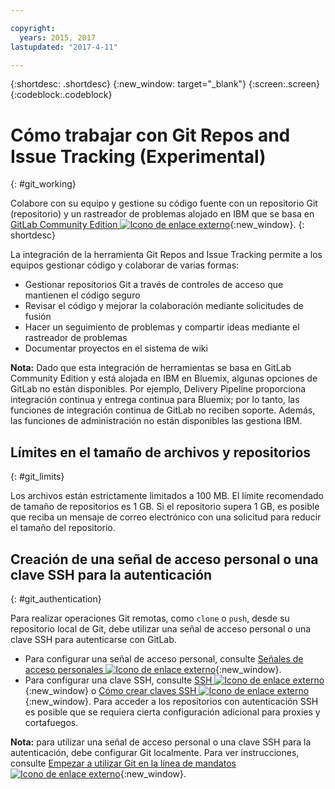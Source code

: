 ```yaml
---

copyright:
  years: 2015, 2017
lastupdated: "2017-4-11"

---
```


{:shortdesc: .shortdesc}
{:new_window: target="_blank"}
{:screen:.screen}
{:codeblock:.codeblock}

# Cómo trabajar con Git Repos and Issue Tracking (Experimental)
{: #git_working}

Colabore con su equipo y gestione su código fuente con un repositorio Git (repositorio) y un rastreador de problemas alojado en IBM que se basa en [GitLab Community Edition ![Icono de enlace externo](../../icons/launch-glyph.svg "Icono de enlace externo")](https://about.gitlab.com/){:new_window}.
{: shortdesc}

La integración de la herramienta Git Repos and Issue Tracking permite a los equipos gestionar código y colaborar de varias formas: 
   * Gestionar repositorios Git a través de controles de acceso que mantienen el código seguro
   * Revisar el código y mejorar la colaboración mediante solicitudes de fusión
   * Hacer un seguimiento de problemas y compartir ideas mediante el rastreador de problemas
   * Documentar proyectos en el sistema de wiki

**Nota:** Dado que esta integración de herramientas se basa en GitLab Community Edition y está alojada en IBM en Bluemix, algunas opciones de GitLab no están disponibles. Por ejemplo, Delivery Pipeline proporciona integración continua y entrega continua para Bluemix; por lo tanto, las funciones de integración continua de GitLab no reciben soporte. Además, las funciones de administración no están disponibles las gestiona IBM.

## Límites en el tamaño de archivos y repositorios
{: #git_limits}

Los archivos están estrictamente limitados a 100 MB. El límite recomendado de tamaño de repositorios es 1 GB. Si el repositorio supera 1 GB, es posible que reciba un mensaje de correo electrónico con una solicitud para reducir el tamaño del repositorio.

## Creación de una señal de acceso personal o una clave SSH para la autenticación    
{: #git_authentication}

Para realizar operaciones Git remotas, como `clone` o `push`, desde su repositorio local de Git, debe utilizar una señal de acceso personal o una clave SSH para autenticarse con GitLab. 

* Para configurar una señal de acceso personal, consulte [Señales de acceso personales ![Icono de enlace externo](../../icons/launch-glyph.svg "Icono de enlace externo")](https://git.ng.bluemix.net/help/api/README.html#personal-access-tokens){:new_window}.
* Para configurar una clave SSH, consulte [SSH ![Icono de enlace externo](../../icons/launch-glyph.svg "Icono de enlace externo")](https://git.ng.bluemix.net/help/ssh/README){:new_window} o [Cómo crear claves SSH ![Icono de enlace externo](../../icons/launch-glyph.svg "Icono de enlace externo")](https://git.ng.bluemix.net/help/gitlab-basics/create-your-ssh-keys){:new_window}. Para acceder a los repositorios con autenticación SSH es posible que se requiera cierta configuración adicional para proxies y cortafuegos.

**Nota:** para utilizar una señal de acceso personal o una clave SSH para la autenticación, debe configurar Git localmente. Para ver instrucciones, consulte [Empezar a utilizar Git en la línea de mandatos ![Icono de enlace externo](../../icons/launch-glyph.svg "Icono de enlace externo")](https://git.ng.bluemix.net/help/gitlab-basics/start-using-git){:new_window}.
